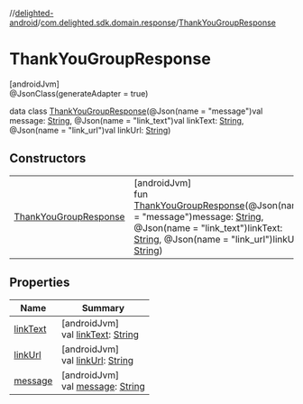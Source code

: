 //[delighted-android](../../../index.md)/[com.delighted.sdk.domain.response](../index.md)/[ThankYouGroupResponse](index.md)

# ThankYouGroupResponse

[androidJvm]\
@JsonClass(generateAdapter = true)

data class [ThankYouGroupResponse](index.md)(@Json(name = &quot;message&quot;)val message: [String](https://kotlinlang.org/api/latest/jvm/stdlib/kotlin/-string/index.html), @Json(name = &quot;link_text&quot;)val linkText: [String](https://kotlinlang.org/api/latest/jvm/stdlib/kotlin/-string/index.html), @Json(name = &quot;link_url&quot;)val linkUrl: [String](https://kotlinlang.org/api/latest/jvm/stdlib/kotlin/-string/index.html))

## Constructors

| | |
|---|---|
| [ThankYouGroupResponse](-thank-you-group-response.md) | [androidJvm]<br>fun [ThankYouGroupResponse](-thank-you-group-response.md)(@Json(name = &quot;message&quot;)message: [String](https://kotlinlang.org/api/latest/jvm/stdlib/kotlin/-string/index.html), @Json(name = &quot;link_text&quot;)linkText: [String](https://kotlinlang.org/api/latest/jvm/stdlib/kotlin/-string/index.html), @Json(name = &quot;link_url&quot;)linkUrl: [String](https://kotlinlang.org/api/latest/jvm/stdlib/kotlin/-string/index.html)) |

## Properties

| Name | Summary |
|---|---|
| [linkText](link-text.md) | [androidJvm]<br>val [linkText](link-text.md): [String](https://kotlinlang.org/api/latest/jvm/stdlib/kotlin/-string/index.html) |
| [linkUrl](link-url.md) | [androidJvm]<br>val [linkUrl](link-url.md): [String](https://kotlinlang.org/api/latest/jvm/stdlib/kotlin/-string/index.html) |
| [message](message.md) | [androidJvm]<br>val [message](message.md): [String](https://kotlinlang.org/api/latest/jvm/stdlib/kotlin/-string/index.html) |
